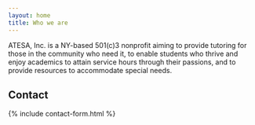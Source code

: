 ```yaml
---
layout: home
title: Who we are
---
```


ATESA, Inc. is a NY-based 501(c)3 nonprofit aiming to provide tutoring for those in the community who need it, to enable students who thrive and enjoy academics to attain service hours through their passions, and to provide resources to accommodate special needs.


## Contact

{% include contact-form.html %}
